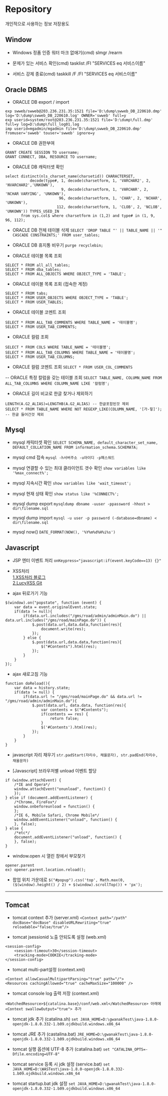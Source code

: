 # Repository
개인적으로 사용하는 정보 저장용도


## Window
- Windows 정품 인증 워터 마크 없애기(cmd)
slmgr /rearm

- 문제가 있는 서비스 확인(cmd)
tasklist /FI "SERVICES eq 서비스이름"

- 서비스 강제 종료(cmd)
taskkill /F /FI "SERVICES eq 서비스이름"



## Oracle DBMS
- ORACLE DB export / import
```
exp swweb/swweb@203.236.231.35:1521 file='D:\dump\swweb_DB_220610.dmp' log='D:\dump\swweb_DB_220610.log' OWNER='swweb' full=y
exp userid=system/root@203.236.231.35:1521 file='D:\dump\full.dmp' full=y log=D:\dump\full_log01.log
imp userid=mgadmin/mgadmin file='D:\dump\swweb_DB_220610.dmp' fromuser='swweb' touser='swweb' ignore=y
```

- ORACLE DB 권한부여
```
GRANT CREATE SESSION TO username;
GRANT CONNECT, DBA, RESOURCE TO username; 
```

- ORACLE DB 캐릭터셋 확인
```
select distinct(nls_charset_name(charsetid)) CHARACTERSET,
           decode(type#, 1, decode(charsetform, 1, 'VARCHAR2', 2, 'NVARCHAR2','UNKOWN'),
                         9, decode(charsetform, 1, 'VARCHAR', 2, 'NCHAR VARYING', 'UNKOWN'),
                        96, decode(charsetform, 1, 'CHAR', 2, 'NCHAR', 'UNKOWN'),
                       112, decode(charsetform, 1, 'CLOB', 2, 'NCLOB', 'UNKOWN')) TYPES_USED_IN
       from sys.col$ where charsetform in (1,2) and type# in (1, 9, 96, 112);
```
	   
	   
- ORACLE DB 전체 테이블 삭제
```SELECT 'DROP TABLE "' || TABLE_NAME || '" CASCADE CONSTRAINTS;' FROM user_tables;```

- ORACLE DB 휴지통 비우기
```purge recyclebin;```

- ORACLE 테이블 목록 조회
```
SELECT * FROM all_all_tables;
SELECT * FROM dba_tables;
SELECT * FROM ALL_OBJECTS WHERE OBJECT_TYPE = 'TABLE';
```

- ORACLE 테이블 목록 조회 (접속한 계정)
```
SELECT * FROM tabs;
SELECT * FROM USER_OBJECTS WHERE OBJECT_TYPE = 'TABLE';
SELECT * FROM USER_TABLES;
```

- ORACLE 테이블 코멘트 조회
```
SELECT * FROM ALL_TAB_COMMENTS WHERE TABLE_NAME = '테이블명';
SELECT * FROM USER_TAB_COMMENTS;
```

- ORACLE 컬럼 조회
```
SELECT * FROM COLS WHERE TABLE_NAME = '테이블명';
SELECT * FROM ALL_TAB_COLUMNS WHERE TABLE_NAME = '테이블명';
SELECT * FROM USER_TAB_COLUMNS;
```

- ORACLE 컬럼 코멘트 조회
```SELECT * FROM USER_COL_COMMENTS```

-- ORACLE 특정 칼럼을 갖는 테이블 조회
```SELECT TABLE_NAME, COLUMN_NAME FROM ALL_TAB_COLUMNS WHERE COLUMN_NAME LIKE '칼럼명';```

- ORACLE 길이 비교로 한글 찾거나 제외하기
```
LENGTH(A.G2_ALIAS)=LENGTHB(A.G2_ALIAS) -- 한글포함된것 제외
SELECT * FROM TABLE_NAME WHERE NOT REGEXP_LIKE(COLUMN_NAME, '[가-힣]'); -- 한글 들어간것 제외
```

## Mysql
- mysql 캐릭터셋 확인
```SELECT SCHEMA_NAME, default_character_set_name, DEFAULT_COLLATION_NAME FROM information_schema.SCHEMATA;```

- mysql cmd 접속
```mysql -h서버주소 -u아이디 -p패스워드 ```

- mysql 연결할 수 있는 최대 클라이언트 갯수 확인
```show variables like '%max_connect%';```

- mysql 지속시간 확인
```show variables like 'wait_timeout';```

- mysql 현재 상태 확인
```show status like '%CONNECT%';```

- mysql dump export
```mysqldump dbname -uuser -ppassword -hhost > dir\filename.sql```

- mysql dump import
```mysql -u user -p password (-database=dbname) < dir\filename.sql```

- mysql now()
```DATE_FORMAT(NOW(), '%Y%m%d%H%i%s')```



## Javascript
- JSP 엔터 이벤트 처리
```onKeypress="javascript:if(event.keyCode==13) {}"```
- XSS처리<br>
[1.XSS처리 블로그](https://myhappyman.tistory.com/253)<br>
[2.LucyXSS Git](https://github.com/naver/lucy-xss-servlet-filter)

- ajax 뒤로가기 기능
```
$(window).on("popstate", function (event) {
	var data = event.originalEvent.state;
	if(data != null){
		if(data.url.includes("/gms/road/admin/adminMain.do") || data.url.includes("/gms/road/mainPage.do")) {
			$.post(data.url,data.data,function(res){
				document.write(res);
			});
		} else {
			$.post(data.url,data.data,function(res){
				$("#Contents").html(res);
			});
		}
	}
});
```

- ajax 새로고침 기능
```
function doReload(){
	var data = history.state;
	if(data != null) {
		if(data.url != "/gms/road/mainPage.do" && data.url != "/gms/road/admin/adminMain.do"){
			$.post(data.url, data.data, function(res){
				var contents = $("#Contents");
				if(contents == res) {
					return false;
				}
				$('#Contents').html(res);
			});
		}
	}
}
```

- javascript 자리 채우기
```str.padStart(자리수, 채울문자), str.padEnd(자리수, 채울문자)```


- [Javascript] 브라우저별 unload 이벤트 할당
```
if (window.attachEvent) {
    /*IE and Opera*/
    window.attachEvent("onunload", function() {
    });
} else if (document.addEventListener) {
    /*Chrome, FireFox*/
    window.onbeforeunload = function() {
    };
    /*IE 6, Mobile Safari, Chrome Mobile*/
    window.addEventListener("unload", function() {
    }, false);
} else {
    /*etc*/
    document.addEventListener("unload", function() {
    }, false);
}
```

- window.open 시 열린 창에서 부모찾기
```
opener.parent
ex) opener.parent.location.reload();
```

- 팝업 위치 가운데로
```$("#popup").css('top', Math.max(0, ($(window).height() / 2) + $(window).scrollTop()) + 'px');```

---

## Tomcat
- tomcat context 추가 (server.xml)
```<Context path="/path" docBase="docBase" disableURLRewriting="true" reloadable="false/true"/>```

- tomcat jsessionid 노출 안되도록 설정 (web.xml)
```
<session-config>
	<session-timeout>30</session-timeout>
	<tracking-mode>COOKIE</tracking-mode>
</session-config>
```

- tomcat multi-part설정 (context.xml)
```
<Context allowCasualMultipartParsing="true" path="/">
<Resources cachingAllowed="true" cacheMaxSize="100000" />
```

- tomcat console log 출력 저장 (context.xml)
```
<WatchedResource>${catalina.base}/conf/web.xml</WatchedResource> 아래에
<Context swallowOutput="true"> 추가
```

- tomcat jdk 추가 (catalina.sh)
```set JAVA_HOME=D:\gwanakTest\java-1.8.0-openjdk-1.8.0.332-1.b09.ojdkbuild.windows.x86_64```
- tomcat JRE 추가 (castalina.bat)
```JRE_HOME=D:\gwanakTest\java-1.8.0-openjdk-1.8.0.332-1.b09.ojdkbuild.windows.x86_64```
- tomcat 실행 옵션에 UTF-8 추가 (catalina.bat)
```set "CATALINA_OPTS=-Dfile.encoding=UTF-8"```

- tomcat service 등록 시 jdk 설정 (service.bat)
```set JAVA_HOME=D:\WASTest\java-1.8.0-openjdk-1.8.0.332-1.b09.ojdkbuild.windows.x86_64```
- tomcat startup.bat jdk 설정
```set JAVA_HOME=D:\gwanakTest\java-1.8.0-openjdk-1.8.0.332-1.b09.ojdkbuild.windows.x86_64```
